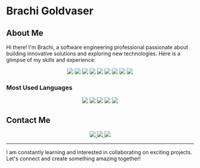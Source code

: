# Brachi Goldvaser

## About Me

Hi there! I'm Brachi, a software engineering professional passionate about building innovative solutions and exploring new technologies. Here is a glimpse of my skills and experience:

<p align="center">
  <img src="https://img.shields.io/badge/JavaScript-F7DF1E?style=for-the-badge&logo=javascript&logoColor=black" />
  <img src="https://img.shields.io/badge/HTML5-E34F26?style=for-the-badge&logo=html5&logoColor=white" />
  <img src="https://img.shields.io/badge/CSS3-1572B6?style=for-the-badge&logo=css3&logoColor=white" />
  <img src="https://img.shields.io/badge/React-61DAFB?style=for-the-badge&logo=react&logoColor=black" />
  <img src="https://img.shields.io/badge/Node.js-339933?style=for-the-badge&logo=nodedotjs&logoColor=white" />
  <img src="https://img.shields.io/badge/.NET_Core-512BD4?style=for-the-badge&logo=dotnet&logoColor=white" />
  <img src="https://img.shields.io/badge/SQL_Server-CC2927?style=for-the-badge&logo=microsoftsqlserver&logoColor=white" />
  <img src="https://img.shields.io/badge/C_Sharp-239120?style=for-the-badge&logo=csharp&logoColor=white" />
  <img src="https://img.shields.io/badge/Docker-2496ED?style=for-the-badge&logo=docker&logoColor=white" />
</p>

### Most Used Languages
<p align="center">
  <img src="https://img.shields.io/badge/C%23-57.73%25-239120?style=for-the-badge&logo=csharp&logoColor=white" />
  <img src="https://img.shields.io/badge/JavaScript-29.09%25-F7DF1E?style=for-the-badge&logo=javascript&logoColor=black" />
  <img src="https://img.shields.io/badge/HTML-5.40%25-E34F26?style=for-the-badge&logo=html5&logoColor=white" />
  <img src="https://img.shields.io/badge/CSS-4.30%25-1572B6?style=for-the-badge&logo=css3&logoColor=white" />
  <img src="https://img.shields.io/badge/TSQL-3.48%25-CC2927?style=for-the-badge&logo=microsoftsqlserver&logoColor=white" />
</p>

## Contact Me

<p align="center">
  <a href="mailto:b08980g@gmail.com">
    <img src="https://img.shields.io/badge/Email-D14836?style=for-the-badge&logo=gmail&logoColor=white" />
  </a>
  <a href="tel:+972583208980">
    <img src="https://img.shields.io/badge/Phone-25D366?style=for-the-badge&logo=whatsapp&logoColor=white" />
  </a>
  <a href="https://github.com/BrachiGoldvaser">
    <img src="https://img.shields.io/badge/GitHub-181717?style=for-the-badge&logo=github&logoColor=white" />
  </a>
</p>

---

I am constantly learning and interested in collaborating on exciting projects. Let's connect and create something amazing together!
